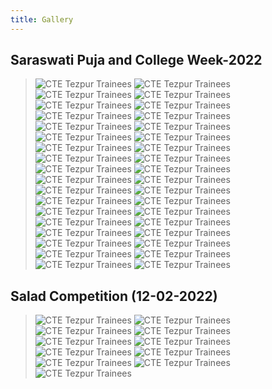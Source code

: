 ```yaml
---
title: Gallery
---
```

## Saraswati Puja and College Week-2022
> ![CTE Tezpur Trainees](/thumbnails/hall/1.jpg "Trainees")
> ![CTE Tezpur Trainees](/thumbnails/hall/2.jpg "Trainees")
> ![CTE Tezpur Trainees](/thumbnails/hall/3.jpg "Trainees")
> ![CTE Tezpur Trainees](/thumbnails/hall/4.jpg "Trainees")
> ![CTE Tezpur Trainees](/thumbnails/hall/5.jpg "Trainees")
> ![CTE Tezpur Trainees](/thumbnails/hall/6.jpg "Trainees")
> ![CTE Tezpur Trainees](/thumbnails/hall/7.jpg "Trainees")
> ![CTE Tezpur Trainees](/thumbnails/hall/8.jpg "Trainees")
> ![CTE Tezpur Trainees](/thumbnails/hall/9.jpg "Trainees")
> ![CTE Tezpur Trainees](/thumbnails/hall/10.jpg "Trainees")
> ![CTE Tezpur Trainees](/thumbnails/hall/11.jpg "Trainees")
> ![CTE Tezpur Trainees](/thumbnails/hall/12.jpg "Trainees")
> ![CTE Tezpur Trainees](/thumbnails/hall/13.jpg "Trainees")
> ![CTE Tezpur Trainees](/thumbnails/hall/14.jpg "Trainees")
> ![CTE Tezpur Trainees](/thumbnails/hall/15.jpg "Trainees")
> ![CTE Tezpur Trainees](/thumbnails/hall/16.jpg "Trainees")
> ![CTE Tezpur Trainees](/thumbnails/hall/17.jpg "Trainees")
> ![CTE Tezpur Trainees](/thumbnails/hall/18.jpg "Trainees")
> ![CTE Tezpur Trainees](/thumbnails/hall/30.jpg "Trainees")
> ![CTE Tezpur Trainees](/thumbnails/hall/31.jpg "Trainees")
> ![CTE Tezpur Trainees](/thumbnails/hall/32.jpg "Trainees")
> ![CTE Tezpur Trainees](/thumbnails/hall/33.jpg "Trainees")
> ![CTE Tezpur Trainees](/thumbnails/hall/34.jpg "Trainees")
> ![CTE Tezpur Trainees](/thumbnails/hall/35.jpg "Trainees")
> ![CTE Tezpur Trainees](/thumbnails/hall/36.jpg "Trainees")
> ![CTE Tezpur Trainees](/thumbnails/hall/37.jpg "Trainees")
> ![CTE Tezpur Trainees](/thumbnails/hall/38.jpg "Trainees")
> ![CTE Tezpur Trainees](/thumbnails/hall/99.jpg "Trainees")
> ![CTE Tezpur Trainees](/thumbnails/hall/40.jpg "Trainees")
> ![CTE Tezpur Trainees](/thumbnails/hall/41.jpg "Trainees")
> ![CTE Tezpur Trainees](/thumbnails/hall/42.jpg "Trainees")
> ![CTE Tezpur Trainees](/thumbnails/hall/43.jpg "Trainees")
> ![CTE Tezpur Trainees](/thumbnails/hall/44.jpg "Trainees")
> ![CTE Tezpur Trainees](/thumbnails/hall/45.jpg "Trainees")
> ![CTE Tezpur Trainees](/thumbnails/hall/46.jpg "Trainees")
> ![CTE Tezpur Trainees](/thumbnails/hall/47.jpg "Trainees")

## Salad Competition (12-02-2022)
> ![CTE Tezpur Trainees](/thumbnails/hall/19.jpg "Salad Competition")
> ![CTE Tezpur Trainees](/thumbnails/hall/20.jpg "Salad Competition")
> ![CTE Tezpur Trainees](/thumbnails/hall/21.jpg "Salad Competition")
> ![CTE Tezpur Trainees](/thumbnails/hall/22.jpg "Salad Competition")
> ![CTE Tezpur Trainees](/thumbnails/hall/23.jpg "Salad Competition")
> ![CTE Tezpur Trainees](/thumbnails/hall/24.jpg "Salad Competition")
> ![CTE Tezpur Trainees](/thumbnails/hall/25.jpg "Salad Competition")
> ![CTE Tezpur Trainees](/thumbnails/hall/26.jpg "Salad Competition")
> ![CTE Tezpur Trainees](/thumbnails/hall/27.jpg "Salad Competition")
> ![CTE Tezpur Trainees](/thumbnails/hall/28.jpg "Salad Competition")
> ![CTE Tezpur Trainees](/thumbnails/hall/29.jpg "Salad Competition")
